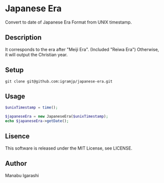 # Japanese Era
Convert to date of Japanese Era Format from UNIX timestamp.

## Description
It corresponds to the era after "Meiji Era". (Included "Reiwa Era")
Otherwise, it will output the Christian year.

## Setup
```
git clone git@github.com:igramjp/japanese-era.git
```

## Usage
```php
$unixTimestamp = time();

$japaneseEra = new JapaneseEra($unixTimestamp);
echo $japaneseEra->getDate();
```

## Lisence
This software is released under the MIT License, see LICENSE.

## Author
Manabu Igarashi
